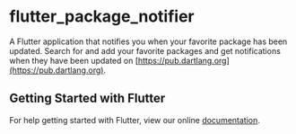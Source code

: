 # flutter_package_notifier

A Flutter application that notifies you when your favorite package has been updated.
Search for and add your favorite packages and get notifications when they have been updated on [https://pub.dartlang.org](https://pub.dartlang.org).

## Getting Started with Flutter

For help getting started with Flutter, view our online
[documentation](https://flutter.io/).
